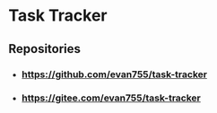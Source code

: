 # Task Tracker

## Repositories
- ### https://github.com/evan755/task-tracker
- ### https://gitee.com/evan755/task-tracker